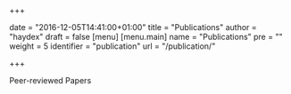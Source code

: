 +++

date = "2016-12-05T14:41:00+01:00"
title = "Publications"
author = "haydex"
draft = false
[menu]
     [menu.main]
        name = "Publications"
        pre = ""
        weight = 5
        identifier = "publication"
        url = "/publication/"

+++

Peer-reviewed Papers